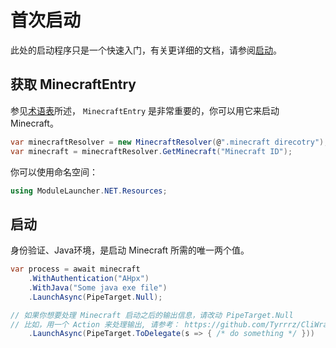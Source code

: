 # 首次启动

此处的启动程序只是一个快速入门，有关更详细的文档，请参阅[启动](/launch.md)。

## 获取 MinecraftEntry

参见[术语表](/terminology.md)所述， `MinecraftEntry` 是非常重要的，你可以用它来启动 Minecraft。


```cs
var minecraftResolver = new MinecraftResolver(@".minecraft direcotry");
var minecraft = minecraftResolver.GetMinecraft("Minecraft ID");
```

你可以使用命名空间：

```cs 
using ModuleLauncher.NET.Resources;
```

## 启动

身份验证、Java环境，是启动 Minecraft 所需的唯一两个值。


```cs
var process = await minecraft
    .WithAuthentication("AHpx")
    .WithJava("Some java exe file")
    .LaunchAsync(PipeTarget.Null);

// 如果你想要处理 Minecraft 启动之后的输出信息，请改动 PipeTarget.Null
// 比如，用一个 Action 来处理输出, 请参考： https://github.com/Tyrrrz/CliWrap#piping
    .LaunchAsync(PipeTarget.ToDelegate(s => { /* do something */ }))
```